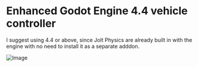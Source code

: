 # Enhanced Godot Engine 4.4 vehicle controller
I suggest using 4.4 or above, since Jolt Physics are already built in with the engine with no need to install it as a separate adddon.

![Image](https://github.com/user-attachments/assets/32a69999-2c9b-4776-8c40-6928b5728397)
